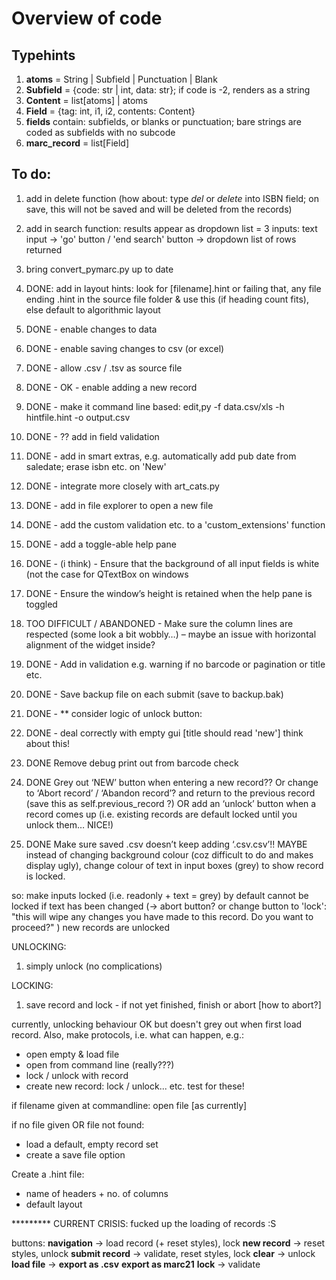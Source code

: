 # Overview of code

## Typehints

1. **atoms** = String | Subfield | Punctuation | Blank
2. **Subfield** = {code: str | int, data: str}; if code is -2, renders as a string
3. **Content** = list[atoms] | atoms
4. **Field** = {tag: int, i1, i2, contents: Content}
5. **fields** contain: subfields, or blanks or punctuation; bare strings are coded as subfields with no subcode
6. **marc_record** = list[Field]

## To do:

1. add in delete function (how about: type *del* or *delete* into ISBN field; on save, this will not be saved and will be deleted from the records)
2. add in search function: results appear as dropdown list = 3 inputs: text input -> 'go' button / 'end search' button -> dropdown list of rows returned
3. bring convert_pymarc.py up to date

1. DONE: add in layout hints: look for [filename].hint or failing that, any file ending .hint in the source file folder & use this (if heading count fits), else default to algorithmic layout
2. DONE - enable changes to data
3. DONE - enable saving changes to csv (or excel)
4. DONE - allow .csv / .tsv as source file
5. DONE - OK - enable adding a new record
6. DONE - make it command line based: edit,py -f data.csv/xls -h hintfile.hint -o output.csv
7. DONE - ?? add in field validation
8. DONE - add in smart extras, e.g. automatically add pub date from saledate; erase isbn etc. on 'New'
9. DONE - integrate more closely with art_cats.py
10. DONE - add in file explorer to open a new file
11. DONE - add the custom validation etc. to a 'custom_extensions' function
12. DONE - add a toggle-able help pane


1. DONE - (i think) - Ensure that the background of all input fields is white (not the case for QTextBox on windows
2. DONE - Ensure the window’s height is retained when the help pane is toggled
3. TOO DIFFICULT / ABANDONED - Make sure the column lines are respected (some look a bit wobbly…) – maybe an issue with horizontal alignment of the widget inside?
4. DONE - Add in validation e.g. warning if no barcode or pagination or title etc.
5. DONE - Save backup file on each submit (save to backup.bak)
6. DONE - ** consider logic of unlock button:
7. DONE - deal correctly with empty gui [title should read 'new']
think about this!

8. DONE Remove debug print out from barcode check

9. DONE Grey out ‘NEW’ button when entering a new record?? Or change to  ‘Abort record’ / ‘Abandon record’? and return to the previous record (save this as self.previous_record ?) OR add an ‘unlock’ button when a record comes up (i.e. existing records are default locked until you unlock them… NICE!)

10. DONE Make sure saved .csv doesn’t keep adding ‘.csv.csv’!!
MAYBE instead of changing background colour (coz difficult to do and makes display ugly), change colour of text in input boxes (grey) to show record is locked.


so:
make inputs locked (i.e. readonly + text = grey) by default
cannot be locked if text has been changed (-> abort button? or change button to 'lock': "this will wipe any changes you have made to this record. Do you want to proceed?" )
new records are unlocked

UNLOCKING:
1. simply unlock (no complications)

LOCKING:
1. save record and lock - if not yet finished, finish or abort [how to abort?]

currently, unlocking behaviour OK but doesn't grey out when first load record.
Also, make protocols, i.e. what can happen, e.g.:
- open empty & load file
- open from command line (really???)
- lock / unlock with record
- create new record: lock / unlock... etc.
test for these!



if filename given at commandline:
  open file [as currently]

if no file given OR file not found:


- load a default, empty record set
- create a save file option

Create a .hint file:

- name of headers + no. of columns
- default layout

********* CURRENT CRISIS:
fucked up the loading of records :S

buttons:
__navigation__ -> load record (+ reset styles), lock
__new record__ -> reset styles, unlock
__submit record__ -> validate, reset styles, lock
__clear__ -> unlock
__load file__ ->
__export as .csv__
__export as marc21__
__lock__ -> validate



